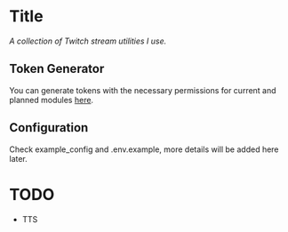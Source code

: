 # Title
*A collection of Twitch stream utilities I use.*

## Token Generator
You can generate tokens with the necessary permissions for current and planned modules [here](https://twitchtokengenerator.com/quick/iJLc3zWOEZ).

## Configuration
Check example_config and .env.example, more details will be added here later.

# TODO 

* TTS
